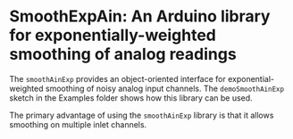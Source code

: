 # SmoothExpAin: An Arduino library for exponentially-weighted smoothing of analog readings

The `smoothAinExp`
provides an object-oriented interface for exponential-weighted smoothing of noisy
analog input channels.  The `demoSmoothAinExp` sketch in the Examples folder
shows how this library can be used.

The primary advantage of using the `smoothAinExp` library is that it allows
smoothing on multiple inlet channels.
